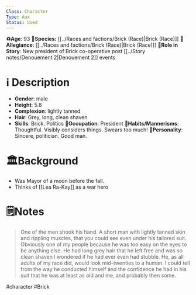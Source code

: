 ```yaml
---
Class: Character
Type: Aux 
Status: Used
---
```

**♻️Age**: 93
👾**Species:** [[../Races and factions/Brick (Race)|Brick (Race)]]
🏅**Allegiance**: [[../Races and factions/Brick (Race)|Brick (Race)]]
**🎲Role in Story**: 
New president of Brick co-operative post [[../Story notes/Denouement 2|Denouement 2]] events
# ℹ️ Description
* **Gender**: male
* **Height**: 5.8
* **Complexion**: lightly tanned
* **Hair**: Grey, long, clean shaven
* **Skills**: Brick. Politics
**💼Occupation**: President
**🎺Habits/Mannerisms**: Thoughtful. Visibly considers things. Swears too much!
**🧨Personality**: Sincere, politician. Good man.
# 🏛️Background
- Was Mayor of a moon before the fall.
- Thinks of [[Lea Ra-Kay]] as a war hero
# 🗒️Notes
> One of the men shook his hand. A short man with lightly tanned skin and rippling muscles, that you could see even under his tailored suit. Obviously one of my people because he was too easy on the eyes to be anything else. He had long grey hair that he left free and was so clean shaven I wondered if he had ever even had stubble. He, as all adults of my race did, would look mid-twenties to a human. I could tell from the way he conducted himself and the confidence he had in his suit that he was at least as old and me, and probably then some.

#character #Brick 
